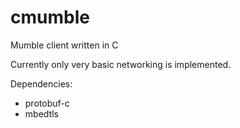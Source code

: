 # cmumble
Mumble client written in C

Currently only very basic networking is implemented.

Dependencies:

- protobuf-c
- mbedtls
